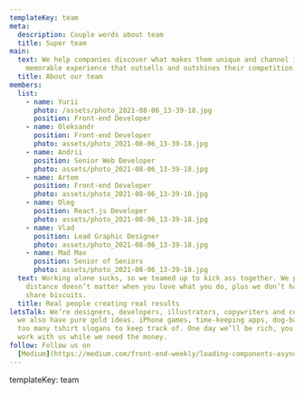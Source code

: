 ```yaml
---
templateKey: team
meta:
  description: Couple words about team
  title: Super team
main:
  text: We help companies discover what makes them unique and channel it into a
    memorable experience that outsells and outshines their competition online.
  title: About our team
members:
  list:
    - name: Yurii
      photo: /assets/photo_2021-08-06_13-39-18.jpg
      position: Front-end Developer
    - name: Oleksandr
      position: Front-end Developer
      photo: assets/photo_2021-08-06_13-39-18.jpg
    - name: Andrii
      position: Senior Web Developer
      photo: assets/photo_2021-08-06_13-39-18.jpg
    - name: Artem
      position: Front-end Developer
      photo: assets/photo_2021-08-06_13-39-18.jpg
    - name: Oleg
      position: React.js Developer
      photo: assets/photo_2021-08-06_13-39-18.jpg
    - name: Vlad
      position: Lead Graphic Designer
      photo: assets/photo_2021-08-06_13-39-18.jpg
    - name: Mad Max
      position: Senior of Seniors
      photo: assets/photo_2021-08-06_13-39-18.jpg
  text: Working alone sucks, so we teamed up to kick ass together. We prove that
    distance doesn’t matter when you love what you do, plus we don’t have to
    share biscuits.
  title: Real people creating real results
letsTalk: We’re designers, developers, illustrators, copywriters and coders, but
  we also have pure gold ideas. iPhone games, time-keeping apps, dog-backpacks,
  too many tshirt slogans to keep track of. One day we’ll be rich, you’d best
  work with us while we need the money.
follow: Follow us on
  [Medium](https://medium.com/front-end-weekly/loading-components-asynchronously-in-react-app-with-an-hoc-61ca27c4fda7)
---
```



templateKey: team